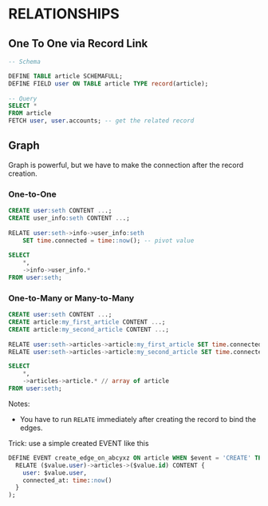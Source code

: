 # RELATIONSHIPS

## One To One via Record Link

```sql
-- Schema

DEFINE TABLE article SCHEMAFULL;
DEFINE FIELD user ON TABLE article TYPE record(article);
    
-- Query
SELECT *
FROM article
FETCH user, user.accounts; -- get the related record
```

## Graph

Graph is powerful, but we have to make the connection after the record creation.

### One-to-One

```sql
CREATE user:seth CONTENT ...;
CREATE user_info:seth CONTENT ...;
    
RELATE user:seth->info->user_info:seth
    SET time.connected = time::now(); -- pivot value
    
SELECT
    *,
    ->info->user_info.*
FROM user:seth;
```

### One-to-Many or Many-to-Many

```sql
CREATE user:seth CONTENT ...;
CREATE article:my_first_article CONTENT ...;
CREATE article:my_second_article CONTENT ...;
    
RELATE user:seth->articles->article:my_first_article SET time.connected = time::now();
RELATE user:seth->articles->article:my_second_article SET time.connected = time::now();

SELECT
    *,
    ->articles->article.* // array of article
FROM user:seth;
```

Notes:

- You have to run `RELATE` immediately after creating the record to bind the edges.

Trick: use a simple created EVENT like this

```sql
DEFINE EVENT create_edge_on_abcyxz ON article WHEN $event = 'CREATE' THEN (
  RELATE ($value.user)->articles->($value.id) CONTENT {
    user: $value.user,
    connected_at: time::now()
  }
);
```